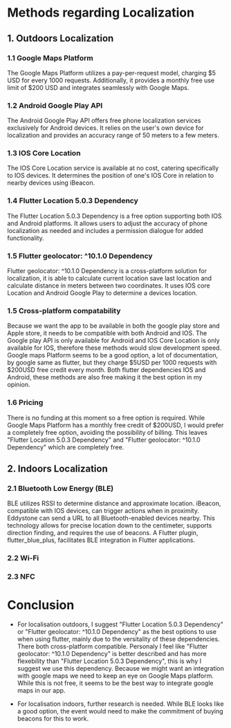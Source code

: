 # Methods regarding Localization

## 1. Outdoors Localization
### 1.1 Google Maps Platform
The Google Maps Platform utilizes a pay-per-request model, charging $5 USD for every 1000 requests. Additionally, it provides a monthly free use limit of $200 USD and integrates seamlessly with Google Maps.

### 1.2 Android Google Play API
The Android Google Play API offers free phone localization services exclusively for Android devices. It relies on the user's own device for localization and provides an accuracy range of 50 meters to a few meters.

### 1.3 IOS Core Location
The IOS Core Location service is available at no cost, catering specifically to IOS devices. It determines the position of one's IOS Core in relation to nearby devices using iBeacon.

### 1.4 Flutter Location 5.0.3 Dependency
The Flutter Location 5.0.3 Dependency is a free option supporting both IOS and Android platforms. It allows users to adjust the accuracy of phone localization as needed and includes a permission dialogue for added functionality.

### 1.5 Flutter geolocator: ^10.1.0 Dependency
Flutter geolocator: ^10.1.0 Dependency is a cross-platform solution for localization, it is able to calculate current location save last location and calculate distance in meters between two coordinates. It uses IOS core Location and Android Google Play to determine a devices location.
 
### 1.5 Cross-platform compatability
Because we want the app to be available in both the google play store and Apple store, it needs to be compatible with both Android and IOS. The Google play API is only available for Android and IOS Core Location is only available for IOS, therefore these methods would slow development speed. Google maps Platform seems to be a good option, a lot of documentation, by google same as flutter, but they charge $5USD per 1000 requests with $200USD free credit every month. Both flutter dependencies IOS and Android, these methods are also free making it the best option in my opinion.

### 1.6 Pricing
There is no funding at this moment so a free option is required. While Google Maps Platform has a monthly free credit of $200USD, I would prefer a completely free option, avoiding the possibility of billing. This leaves "Flutter Location 5.0.3 Dependency" and "Flutter geolocator: ^10.1.0 Dependency" which are completely free.

## 2. Indoors Localization
### 2.1 Bluetooth Low Energy (BLE)
BLE utilizes RSSI to determine distance and approximate location. iBeacon, compatible with IOS devices, can trigger actions when in proximity. Eddystone can send a URL to all Bluetooth-enabled devices nearby. This technology allows for precise location down to the centimeter, supports direction finding, and requires the use of beacons. A Flutter plugin, flutter_blue_plus, facilitates BLE integration in Flutter applications.

### 2.2 Wi-Fi

### 2.3 NFC

# Conclusion
- For localisation outdoors, I suggest "Flutter Location 5.0.3 Dependency" or "Flutter geolocator: ^10.1.0 Dependency" as the best options to use when using flutter, mainly due to the versitality of these dependencies. There both cross-platform compatible. Personaly I feel like "Flutter geolocator: ^10.1.0 Dependency" is better described and has more flexebility than "Flutter Location 5.0.3 Dependency", this is why I suggest we use this dependency. Because we might want an integration with google maps we need to keep an eye on Google Maps platform. While this is not free, it seems to be the best way to integrate google maps in our app.

- For localisation indoors, further research is needed. While BLE looks like a good option, the event would need to make the commitment of buying beacons for this to work.
